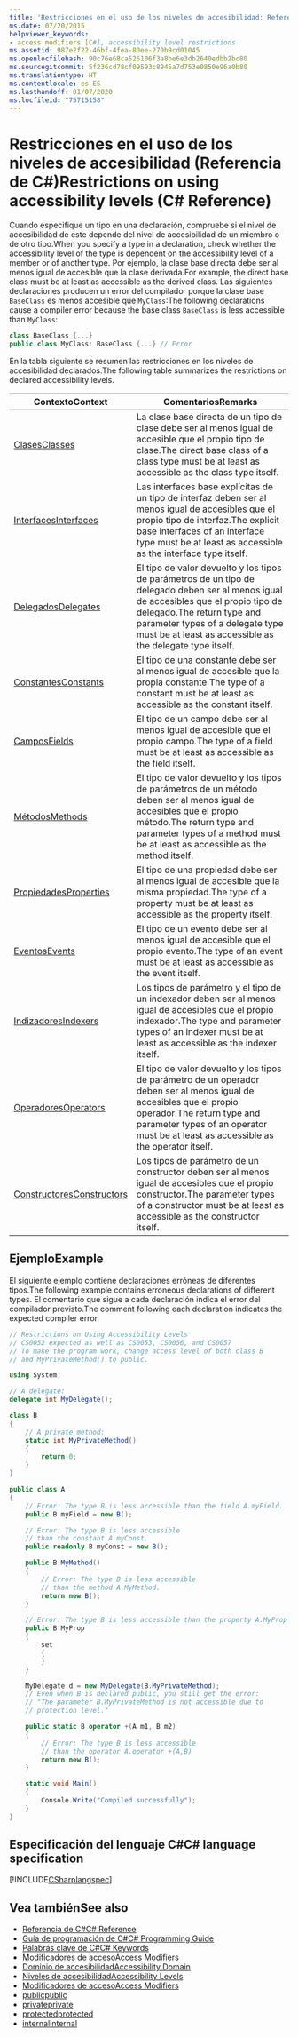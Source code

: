 ```yaml
---
title: 'Restricciones en el uso de los niveles de accesibilidad: Referencia de C#'
ms.date: 07/20/2015
helpviewer_keywords:
- access modifiers [C#], accessibility level restrictions
ms.assetid: 987e2f22-46bf-4fea-80ee-270b9cd01045
ms.openlocfilehash: 90c76e68ca526106f3a8be6e3db2640edbb2bc80
ms.sourcegitcommit: 5f236cd78cf09593c8945a7d753e0850e96a0b80
ms.translationtype: HT
ms.contentlocale: es-ES
ms.lasthandoff: 01/07/2020
ms.locfileid: "75715158"
---
```

# <a name="restrictions-on-using-accessibility-levels-c-reference"></a><span data-ttu-id="b9dfe-102">Restricciones en el uso de los niveles de accesibilidad (Referencia de C#)</span><span class="sxs-lookup"><span data-stu-id="b9dfe-102">Restrictions on using accessibility levels (C# Reference)</span></span>

<span data-ttu-id="b9dfe-103">Cuando especifique un tipo en una declaración, compruebe si el nivel de accesibilidad de este depende del nivel de accesibilidad de un miembro o de otro tipo.</span><span class="sxs-lookup"><span data-stu-id="b9dfe-103">When you specify a type in a declaration, check whether the accessibility level of the type is dependent on the accessibility level of a member or of another type.</span></span> <span data-ttu-id="b9dfe-104">Por ejemplo, la clase base directa debe ser al menos igual de accesible que la clase derivada.</span><span class="sxs-lookup"><span data-stu-id="b9dfe-104">For example, the direct base class must be at least as accessible as the derived class.</span></span> <span data-ttu-id="b9dfe-105">Las siguientes declaraciones producen un error del compilador porque la clase base `BaseClass` es menos accesible que `MyClass`:</span><span class="sxs-lookup"><span data-stu-id="b9dfe-105">The following declarations cause a compiler error because the base class `BaseClass` is less accessible than `MyClass`:</span></span>

```csharp
class BaseClass {...}
public class MyClass: BaseClass {...} // Error
```

<span data-ttu-id="b9dfe-106">En la tabla siguiente se resumen las restricciones en los niveles de accesibilidad declarados.</span><span class="sxs-lookup"><span data-stu-id="b9dfe-106">The following table summarizes the restrictions on declared accessibility levels.</span></span>

|<span data-ttu-id="b9dfe-107">Contexto</span><span class="sxs-lookup"><span data-stu-id="b9dfe-107">Context</span></span>|<span data-ttu-id="b9dfe-108">Comentarios</span><span class="sxs-lookup"><span data-stu-id="b9dfe-108">Remarks</span></span>|
|-------------|-------------|
|[<span data-ttu-id="b9dfe-109">Clases</span><span class="sxs-lookup"><span data-stu-id="b9dfe-109">Classes</span></span>](../../programming-guide/classes-and-structs/classes.md)|<span data-ttu-id="b9dfe-110">La clase base directa de un tipo de clase debe ser al menos igual de accesible que el propio tipo de clase.</span><span class="sxs-lookup"><span data-stu-id="b9dfe-110">The direct base class of a class type must be at least as accessible as the class type itself.</span></span>|
|[<span data-ttu-id="b9dfe-111">Interfaces</span><span class="sxs-lookup"><span data-stu-id="b9dfe-111">Interfaces</span></span>](../../programming-guide/interfaces/index.md)|<span data-ttu-id="b9dfe-112">Las interfaces base explícitas de un tipo de interfaz deben ser al menos igual de accesibles que el propio tipo de interfaz.</span><span class="sxs-lookup"><span data-stu-id="b9dfe-112">The explicit base interfaces of an interface type must be at least as accessible as the interface type itself.</span></span>|
|[<span data-ttu-id="b9dfe-113">Delegados</span><span class="sxs-lookup"><span data-stu-id="b9dfe-113">Delegates</span></span>](../../programming-guide/delegates/index.md)|<span data-ttu-id="b9dfe-114">El tipo de valor devuelto y los tipos de parámetros de un tipo de delegado deben ser al menos igual de accesibles que el propio tipo de delegado.</span><span class="sxs-lookup"><span data-stu-id="b9dfe-114">The return type and parameter types of a delegate type must be at least as accessible as the delegate type itself.</span></span>|
|[<span data-ttu-id="b9dfe-115">Constantes</span><span class="sxs-lookup"><span data-stu-id="b9dfe-115">Constants</span></span>](../../programming-guide/classes-and-structs/constants.md)|<span data-ttu-id="b9dfe-116">El tipo de una constante debe ser al menos igual de accesible que la propia constante.</span><span class="sxs-lookup"><span data-stu-id="b9dfe-116">The type of a constant must be at least as accessible as the constant itself.</span></span>|
|[<span data-ttu-id="b9dfe-117">Campos</span><span class="sxs-lookup"><span data-stu-id="b9dfe-117">Fields</span></span>](../../programming-guide/classes-and-structs/fields.md)|<span data-ttu-id="b9dfe-118">El tipo de un campo debe ser al menos igual de accesible que el propio campo.</span><span class="sxs-lookup"><span data-stu-id="b9dfe-118">The type of a field must be at least as accessible as the field itself.</span></span>|
|[<span data-ttu-id="b9dfe-119">Métodos</span><span class="sxs-lookup"><span data-stu-id="b9dfe-119">Methods</span></span>](../../programming-guide/classes-and-structs/methods.md)|<span data-ttu-id="b9dfe-120">El tipo de valor devuelto y los tipos de parámetros de un método deben ser al menos igual de accesibles que el propio método.</span><span class="sxs-lookup"><span data-stu-id="b9dfe-120">The return type and parameter types of a method must be at least as accessible as the method itself.</span></span>|
|[<span data-ttu-id="b9dfe-121">Propiedades</span><span class="sxs-lookup"><span data-stu-id="b9dfe-121">Properties</span></span>](../../programming-guide/classes-and-structs/properties.md)|<span data-ttu-id="b9dfe-122">El tipo de una propiedad debe ser al menos igual de accesible que la misma propiedad.</span><span class="sxs-lookup"><span data-stu-id="b9dfe-122">The type of a property must be at least as accessible as the property itself.</span></span>|
|[<span data-ttu-id="b9dfe-123">Eventos</span><span class="sxs-lookup"><span data-stu-id="b9dfe-123">Events</span></span>](../../programming-guide/events/index.md)|<span data-ttu-id="b9dfe-124">El tipo de un evento debe ser al menos igual de accesible que el propio evento.</span><span class="sxs-lookup"><span data-stu-id="b9dfe-124">The type of an event must be at least as accessible as the event itself.</span></span>|
|[<span data-ttu-id="b9dfe-125">Indizadores</span><span class="sxs-lookup"><span data-stu-id="b9dfe-125">Indexers</span></span>](../../programming-guide/indexers/index.md)|<span data-ttu-id="b9dfe-126">Los tipos de parámetro y el tipo de un indexador deben ser al menos igual de accesibles que el propio indexador.</span><span class="sxs-lookup"><span data-stu-id="b9dfe-126">The type and parameter types of an indexer must be at least as accessible as the indexer itself.</span></span>|
|[<span data-ttu-id="b9dfe-127">Operadores</span><span class="sxs-lookup"><span data-stu-id="b9dfe-127">Operators</span></span>](../operators/index.md)|<span data-ttu-id="b9dfe-128">El tipo de valor devuelto y los tipos de parámetro de un operador deben ser al menos igual de accesibles que el propio operador.</span><span class="sxs-lookup"><span data-stu-id="b9dfe-128">The return type and parameter types of an operator must be at least as accessible as the operator itself.</span></span>|
|[<span data-ttu-id="b9dfe-129">Constructores</span><span class="sxs-lookup"><span data-stu-id="b9dfe-129">Constructors</span></span>](../../programming-guide/classes-and-structs/constructors.md)|<span data-ttu-id="b9dfe-130">Los tipos de parámetro de un constructor deben ser al menos igual de accesibles que el propio constructor.</span><span class="sxs-lookup"><span data-stu-id="b9dfe-130">The parameter types of a constructor must be at least as accessible as the constructor itself.</span></span>|

## <a name="example"></a><span data-ttu-id="b9dfe-131">Ejemplo</span><span class="sxs-lookup"><span data-stu-id="b9dfe-131">Example</span></span>

<span data-ttu-id="b9dfe-132">El siguiente ejemplo contiene declaraciones erróneas de diferentes tipos.</span><span class="sxs-lookup"><span data-stu-id="b9dfe-132">The following example contains erroneous declarations of different types.</span></span> <span data-ttu-id="b9dfe-133">El comentario que sigue a cada declaración indica el error del compilador previsto.</span><span class="sxs-lookup"><span data-stu-id="b9dfe-133">The comment following each declaration indicates the expected compiler error.</span></span>

```csharp
// Restrictions on Using Accessibility Levels
// CS0052 expected as well as CS0053, CS0056, and CS0057
// To make the program work, change access level of both class B
// and MyPrivateMethod() to public.

using System;

// A delegate:
delegate int MyDelegate();

class B
{
    // A private method:
    static int MyPrivateMethod()
    {
        return 0;
    }
}

public class A
{
    // Error: The type B is less accessible than the field A.myField.
    public B myField = new B();

    // Error: The type B is less accessible
    // than the constant A.myConst.
    public readonly B myConst = new B();

    public B MyMethod()
    {
        // Error: The type B is less accessible 
        // than the method A.MyMethod.
        return new B();
    }

    // Error: The type B is less accessible than the property A.MyProp
    public B MyProp
    {
        set
        {
        }
    }

    MyDelegate d = new MyDelegate(B.MyPrivateMethod);
    // Even when B is declared public, you still get the error: 
    // "The parameter B.MyPrivateMethod is not accessible due to 
    // protection level."

    public static B operator +(A m1, B m2)
    {
        // Error: The type B is less accessible
        // than the operator A.operator +(A,B)
        return new B();
    }

    static void Main()
    {
        Console.Write("Compiled successfully");
    }
}
```

## <a name="c-language-specification"></a><span data-ttu-id="b9dfe-134">Especificación del lenguaje C#</span><span class="sxs-lookup"><span data-stu-id="b9dfe-134">C# language specification</span></span>

[!INCLUDE[CSharplangspec](~/includes/csharplangspec-md.md)]

## <a name="see-also"></a><span data-ttu-id="b9dfe-135">Vea también</span><span class="sxs-lookup"><span data-stu-id="b9dfe-135">See also</span></span>

- [<span data-ttu-id="b9dfe-136">Referencia de C#</span><span class="sxs-lookup"><span data-stu-id="b9dfe-136">C# Reference</span></span>](../../language-reference/index.md)
- [<span data-ttu-id="b9dfe-137">Guía de programación de C#</span><span class="sxs-lookup"><span data-stu-id="b9dfe-137">C# Programming Guide</span></span>](../../programming-guide/index.md)
- [<span data-ttu-id="b9dfe-138">Palabras clave de C#</span><span class="sxs-lookup"><span data-stu-id="b9dfe-138">C# Keywords</span></span>](../../language-reference/keywords/index.md)
- [<span data-ttu-id="b9dfe-139">Modificadores de acceso</span><span class="sxs-lookup"><span data-stu-id="b9dfe-139">Access Modifiers</span></span>](../../language-reference/keywords/access-modifiers.md)
- [<span data-ttu-id="b9dfe-140">Dominio de accesibilidad</span><span class="sxs-lookup"><span data-stu-id="b9dfe-140">Accessibility Domain</span></span>](../../language-reference/keywords/accessibility-domain.md)
- [<span data-ttu-id="b9dfe-141">Niveles de accesibilidad</span><span class="sxs-lookup"><span data-stu-id="b9dfe-141">Accessibility Levels</span></span>](../../language-reference/keywords/accessibility-levels.md)
- [<span data-ttu-id="b9dfe-142">Modificadores de acceso</span><span class="sxs-lookup"><span data-stu-id="b9dfe-142">Access Modifiers</span></span>](../../programming-guide/classes-and-structs/access-modifiers.md)
- [<span data-ttu-id="b9dfe-143">public</span><span class="sxs-lookup"><span data-stu-id="b9dfe-143">public</span></span>](../../language-reference/keywords/public.md)
- [<span data-ttu-id="b9dfe-144">private</span><span class="sxs-lookup"><span data-stu-id="b9dfe-144">private</span></span>](../../language-reference/keywords/private.md)
- [<span data-ttu-id="b9dfe-145">protected</span><span class="sxs-lookup"><span data-stu-id="b9dfe-145">protected</span></span>](../../language-reference/keywords/protected.md)
- [<span data-ttu-id="b9dfe-146">internal</span><span class="sxs-lookup"><span data-stu-id="b9dfe-146">internal</span></span>](../../language-reference/keywords/internal.md)
